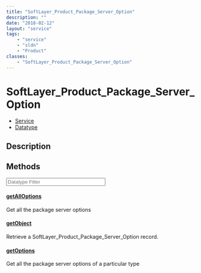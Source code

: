 ```yaml
---
title: "SoftLayer_Product_Package_Server_Option"
description: ""
date: "2018-02-12"
layout: "service"
tags:
    - "service"
    - "sldn"
    - "Product"
classes:
    - "SoftLayer_Product_Package_Server_Option"
---
```

# SoftLayer_Product_Package_Server_Option
<div id='service-datatype'>
    <ul id='sldn-reference-tabs'>
    <li id='service'> <a href='/reference/services/SoftLayer_Product_Package_Server_Option' >Service</a></li>    <li id='datatype'> <a href='/reference/datatypes/SoftLayer_Product_Package_Server_Option' >Datatype</a></li>
    </ul>
</div>

## Description




        
<div id="properties" class="content service-content">

## Methods

<div class="view-filters">
    <div class="clearfix">
        <div class="search-input-box">
            <input placeholder="Datatype Filter" onkeyup="titleSearch(inputId='edit-combine', divId='method-div', elementClass='method-row')" 
                type="text" id="edit-combine" value="" size="30" maxlength="128" class="form-text">
        </div>
    </div>
</div>

#### [getAllOptions](/reference/services/SoftLayer_Product_Package_Server_Option/getAllOptions)
Get all the package server options

#### [getObject](/reference/services/SoftLayer_Product_Package_Server_Option/getObject)
Retrieve a SoftLayer_Product_Package_Server_Option record.

#### [getOptions](/reference/services/SoftLayer_Product_Package_Server_Option/getOptions)
Get all the package server options of a particular type

</div>

